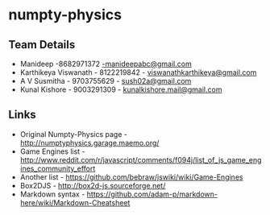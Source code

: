 numpty-physics
==============

## Team Details

* Manideep           -8682971372   -manideepabc@gmail.com
* Karthikeya Viswanath - 8122219842 - viswanathkarthikeya@gmail.com
* A V Susmitha         - 9703755629 - sush02a@gmail.com
* Kunal Kishore		   - 9003291309 - kunalkishore.mail@gmail.com

## Links
* Original Numpty-Physics page - http://numptyphysics.garage.maemo.org/
* Game Engines list - http://www.reddit.com/r/javascript/comments/f094j/list_of_js_game_engines_community_effort
* Another list - https://github.com/bebraw/jswiki/wiki/Game-Engines
* Box2DJS - http://box2d-js.sourceforge.net/
* Markdown syntax - https://github.com/adam-p/markdown-here/wiki/Markdown-Cheatsheet
